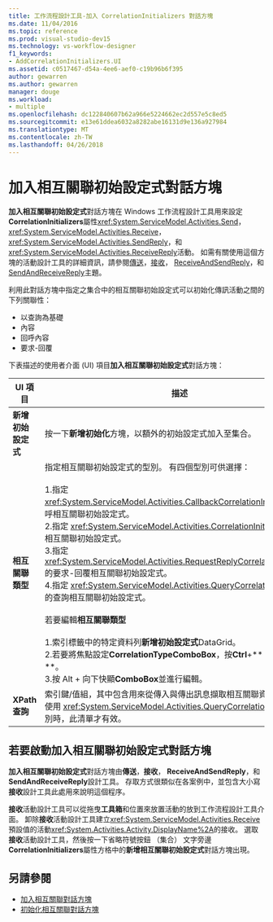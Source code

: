 ```yaml
---
title: 工作流程設計工具-加入 CorrelationInitializers 對話方塊
ms.date: 11/04/2016
ms.topic: reference
ms.prod: visual-studio-dev15
ms.technology: vs-workflow-designer
f1_keywords:
- AddCorrelationInitializers.UI
ms.assetid: c0517467-d54a-4ee6-aef0-c19b96b6f395
author: gewarren
ms.author: gewarren
manager: douge
ms.workload:
- multiple
ms.openlocfilehash: dc122840607b62a966e5224662ec2d557e5c8ed5
ms.sourcegitcommit: e13e61ddea6032a8282abe16131d9e136a927984
ms.translationtype: MT
ms.contentlocale: zh-TW
ms.lasthandoff: 04/26/2018
---
```

# <a name="add-correlationinitializers-dialog-box"></a>加入相互關聯初始設定式對話方塊

**加入相互關聯初始設定式**對話方塊在 Windows 工作流程設計工具用來設定**CorrelationInitializers**屬性<xref:System.ServiceModel.Activities.Send>， <xref:System.ServiceModel.Activities.Receive>， <xref:System.ServiceModel.Activities.SendReply>，和<xref:System.ServiceModel.Activities.ReceiveReply>活動。 如需有關使用這個方塊的活動設計工具的詳細資訊，請參閱[傳送](../workflow-designer/send-activity-designer.md)，[接收](../workflow-designer/receive-activity-designer.md)， [ReceiveAndSendReply](../workflow-designer/receiveandsendreply-template-designer.md)，和[SendAndReceiveReply](../workflow-designer/sendandreceivereply-template-designer.md)主題。

利用此對話方塊中指定之集合中的相互關聯初始設定式可以初始化傳訊活動之間的下列關聯性：

- 以查詢為基礎
- 內容
- 回呼內容
- 要求-回覆

下表描述的使用者介面 (UI) 項目**加入相互關聯初始設定式**對話方塊：

|UI 項目|描述|
|----------------|-----------------|
|**新增初始設定式**|按一下**新增初始化**方塊，以額外的初始設定式加入至集合。|
|**相互關聯類型**|指定相互關聯初始設定式的型別。 有四個型別可供選擇：<br /><br /> 1.指定 <xref:System.ServiceModel.Activities.CallbackCorrelationInitializer> 的回呼相互關聯初始設定式。<br />2.指定 <xref:System.ServiceModel.Activities.CorrelationInitializer> 的內容相互關聯初始設定式。<br />3.指定 <xref:System.ServiceModel.Activities.RequestReplyCorrelationInitializer> 的要求-回覆相互關聯初始設定式。<br />4.指定 <xref:System.ServiceModel.Activities.QueryCorrelationInitializer> 的查詢相互關聯初始設定式。<br /><br /> 若要編輯**相互關聯類型**<br /><br /> 1.索引標籤中的特定資料列**新增初始設定式**DataGrid。<br />2.若要將焦點設定**CorrelationTypeComboBox**，按**Ctrl**+** 索引標籤**。<br />3.按 Alt + 向下快顯**ComboBox**並進行編輯。|
|**XPath 查詢**|索引鍵/值組，其中包含用來從傳入與傳出訊息擷取相互關聯資料的查詢。 使用 <xref:System.ServiceModel.Activities.QueryCorrelationInitializer> 型別時，此清單才有效。|

## <a name="to-launch-the-add-correlation-initializers-dialog-box"></a>若要啟動加入相互關聯初始設定式對話方塊

 **加入相互關聯初始設定式**對話方塊由**傳送**，**接收**， **ReceiveAndSendReply**，和**SendAndReceiveReply**設計工具。 存取方式很類似在各案例中，並包含大小寫**接收**設計工具此處用來說明這個程序。

 **接收**活動設計工具可以從拖曳**工具箱**和位置來放置活動的放到工作流程設計工具介面。 卸除**接收**活動設計工具建立<xref:System.ServiceModel.Activities.Receive>預設值的活動<xref:System.Activities.Activity.DisplayName%2A>的接收。 選取**接收**活動設計工具，然後按一下省略符號按鈕 （集合） 文字旁邊**CorrelationInitializers**屬性方格中的**新增相互關聯初始設定式**對話方塊出現。

## <a name="see-also"></a>另請參閱

- [加入相互關聯對話方塊](http://msdn.microsoft.com/en-us/9e41a149-e8ab-41b1-8886-ea06a63041b6)
- [初始化相互關聯對話方塊](../workflow-designer/initialize-correlation-dialog-box.md)